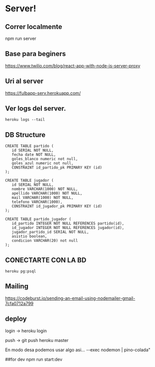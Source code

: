 # Server!

## Correr localmente
npm run server

## Base para beginers
https://www.twilio.com/blog/react-app-with-node-js-server-proxy

## Uri al server
https://fulbapp-serv.herokuapp.com/

## Ver logs del server.
```
heroku logs --tail
```

## DB Structure
```
CREATE TABLE partido (
   id SERIAL NOT NULL,
   fecha date NOT NULL,
   goles_blanco numeric not null,
   goles_azul numeric not null,
   CONSTRAINT id_partido_pk PRIMARY KEY (id)
);

CREATE TABLE jugador (
   id SERIAL NOT NULL,
   nombre VARCHAR(1000) NOT NULL,
   apellido VARCHAR(1000) NOT NULL,
   mail VARCHAR(1000) NOT NULL,
   telefono VARCHAR(1000),
   CONSTRAINT id_jugador_pk PRIMARY KEY (id)
);

CREATE TABLE partido_jugador (
   id_partido INTEGER NOT NULL REFERENCES partido(id),
   id_jugador INTEGER NOT NULL REFERENCES jugador(id),
   jugador_partido_id SERIAL NOT NULL,
   asistio boolean,
   condicion VARCHAR(20) not null
);
```

## CONECTARTE CON LA BD
```
heroku pg:psql
```

## Mailing
https://codeburst.io/sending-an-email-using-nodemailer-gmail-7cfa0712a799

## deploy
login -> heroku login

push -> git push heroku master

En modo desa podemos usar algo asi... --exec nodemon | pino-colada"

##for dev
npm run start:dev